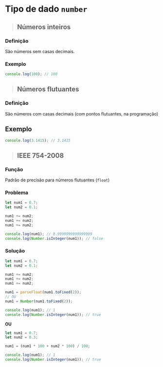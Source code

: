 # Tipo de dado `number`

> ## **Números inteiros**

### **Definição**

São números sem casas decimais.

### **Exemplo**

```js
console.log(100); // 100
```

> ## **Números flutuantes**

### **Definição**

São números com casas decimais (com pontos flutuantes, na programação)

## **Exemplo**

```js
console.log(3.1415); // 3.1415
```

> ## **IEEE 754-2008**

### **Função**

Padrão de precisão para números flutuantes (`float`)

### **Problema**

```js
let num1 = 0.7;
let num2 = 0.1;

num1 += num2;
num1 += num2;
num1 += num2;

console.log(num1); // 0.9999999999999999
console.log(Number.isInteger(num1)); // false
```

### **Solução**

```js
let num1 = 0.7;
let num2 = 0.1;

num1 += num2;
num1 += num2;
num1 += num2;

num1 = parseFloat(num1.toFixed(2));
// OU
num1 = Number(num1.toFixed(2));

console.log(num1); // 1
console.log(Number.isInteger(num1)); // true
```

**OU**

```js
let num1 = 0.7;
let num2 = 0.3;

num1 = (num1 * 100 + num2 * 100) / 100;

console.log(num1); // 1
console.log(Number.isInteger(num1)); // true
```
